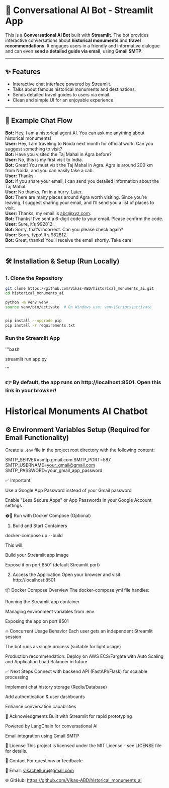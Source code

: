 # 🤖 Conversational AI Bot - Streamlit App

This is a **Conversational AI Bot** built with **Streamlit**. The bot provides interactive conversations about **historical monuments** and **travel recommendations**. It engages users in a friendly and informative dialogue and can even **send a detailed guide via email**, using **Gmail SMTP**.

---

## ✨ Features
- Interactive chat interface powered by Streamlit.
- Talks about famous historical monuments and destinations.
- Sends detailed travel guides to users via email.
- Clean and simple UI for an enjoyable experience.

---

## 🚀 Example Chat Flow

**Bot:** Hey, I am a historical agent AI. You can ask me anything about historical monuments!  
**User:** Hey, I am traveling to Noida next month for official work. Can you suggest something to visit?  
**Bot:** Have you visited the Taj Mahal in Agra before?  
**User:** No, this is my first visit to India.  
**Bot:** Great! You must visit the Taj Mahal in Agra. Agra is around 200 km from Noida, and you can easily take a cab.  
**User:** Thanks.  
**Bot:** If you share your email, I can send you detailed information about the Taj Mahal.  
**User:** No thanks, I’m in a hurry. Later.  
**Bot:** There are many places around Agra worth visiting. Since you’re leaving, I suggest sharing your email, and I’ll send you a list of places to visit.  
**User:** Thanks, my email is abc@xyz.com.  
**Bot:** Thanks! I’ve sent a 6-digit code to your email. Please confirm the code.  
**User:** Sure, it’s 992812.  
**Bot:** Sorry, that’s incorrect. Can you please check again?  
**User:** Sorry, typo! It’s 982812.  
**Bot:** Great, thanks! You’ll receive the email shortly. Take care!

---

## 🛠️ Installation & Setup (Run Locally)

### 1. Clone the Repository
```bash
git clone https://github.com/Vikas-ABD/historical_monuments_ai.git
cd historical_monuments_ai

python -m venv venv
source venv/bin/activate  # On Windows use: venv\Scripts\activate


pip install --upgrade pip
pip install -r requirements.txt


```


### Run the Streamlit App

'''bash

streamlit run app.py

'''

### 👉 By default, the app runs on http://localhost:8501. Open this link in your browser!



# Historical Monuments AI Chatbot

## ⚙️ Environment Variables Setup (Required for Email Functionality)

Create a `.env` file in the project root directory with the following content:

SMTP_SERVER=smtp.gmail.com
SMTP_PORT=587
SMTP_USERNAME=your_gmail@gmail.com
SMTP_PASSWORD=your_gmail_app_password

✅ Important:

Use a Google App Password instead of your Gmail password

Enable "Less Secure Apps" or App Passwords in your Google Account settings

�🐳 Run with Docker Compose (Optional)

1. Build and Start Containers

docker-compose up --build

This will:

Build your Streamlit app image

Expose it on port 8501 (default Streamlit port)

2. Access the Application
Open your browser and visit:
http://localhost:8501



📦 Docker Compose Overview
The docker-compose.yml file handles:

Running the Streamlit app container

Managing environment variables from .env

Exposing the app on port 8501


🔥 Concurrent Usage Behavior
Each user gets an independent Streamlit session

The bot runs as single process (suitable for light usage)

Production recommendation: Deploy on AWS ECS/Fargate with Auto Scaling and Application Load Balancer in future



✅ Next Steps
Connect with backend API (FastAPI/Flask) for scalable processing

Implement chat history storage (Redis/Database)

Add authentication & user dashboards

Enhance conversation capabilities


🙌 Acknowledgments
Built with Streamlit for rapid prototyping

Powered by LangChain for conversational AI

Email integration using Gmail SMTP



📄 License
This project is licensed under the MIT License - see LICENSE file for details.



📧 Contact
For questions or feedback:

📩 Email: vikachelluru@gmail.com

🌐 GitHub: https://github.com/Vikas-ABD/historical_monuments_ai